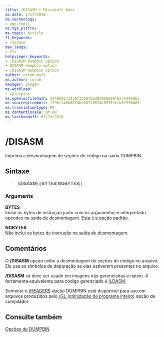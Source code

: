 ```yaml
---
title: /DISASM | Microsoft Docs
ms.date: 1/17/2018
ms.technology:
- cpp-tools
ms.tgt_pltfrm: 
ms.topic: article
f1_keywords:
- /disasm
dev_langs:
- C++
helpviewer_keywords:
- -DISASM dumpbin option
- DISASM dumpbin option
- /DISASM dumpbin option
author: corob-msft
ms.author: corob
manager: ghogen
ms.workload:
- cplusplus
ms.openlocfilehash: d448b92c3436f3d2875bd8d9b8e0af6a7149e065
ms.sourcegitcommit: ff9bf140b6874bc08718674c07312ecb5f996463
ms.translationtype: MT
ms.contentlocale: pt-BR
ms.lasthandoff: 01/19/2018
---
```

# <a name="disasm"></a>/DISASM

Imprima a desmontagem de seções de código na saída DUMPBIN.

## <a name="syntax"></a>Sintaxe

> **/DISASM**{**:**\[**BYTES**|**NOBYTES**]}  

### <a name="arguments"></a>Arguments

**BYTES**  
Inclui os bytes de instrução junto com os argumentos e interpretado opcodes na saída de desmontagem. Esta é a opção padrão.

**NOBYTES**  
Não inclui os bytes de instrução na saída de desmontagem.

## <a name="remarks"></a>Comentários

O **/DISASM** opção exibe a desmontagem de seções de código no arquivo. Ele usa os símbolos de depuração se elas estiverem presentes no arquivo.

**/DISASM** só deve ser usado em imagens não gerenciadas e nativo. A ferramenta equivalente para código gerenciado é [ILDASM](/dotnet/framework/tools/ildasm-exe-il-disassembler).

Somente o [/HEADERS](../../build/reference/headers.md) opção DUMPBIN está disponível para uso em arquivos produzidos pelo [/GL (otimização de programa inteiro)](../../build/reference/gl-whole-program-optimization.md) opção de compilador.

## <a name="see-also"></a>Consulte também

[Opções de DUMPBIN](../../build/reference/dumpbin-options.md)  
